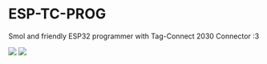 # ESP-TC-PROG

Smol and friendly ESP32 programmer with Tag-Connect 2030 Connector :3

![](1.jpg)
![](2.jpg)
